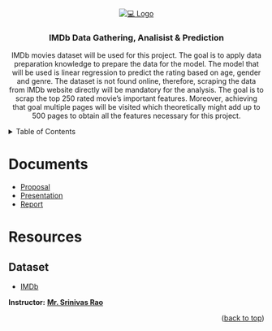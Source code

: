 


<!-- PROJECT LOGO -->
<br />
<p align="center">
  <a href="https://github.com/Ali-Altamimi/SDAIA_Regression">
    <img src="https://www.engineeringbigdata.com/wp-content/uploads/soccer-shootout-game-python-class-methods-objects-loops-functions.jpg" alt="💻 Logo">
  </a>

  <h3 align="center">IMDb Data Gathering, Analisist & Prediction</h3>

  <p align="center">
IMDb movies dataset will be used for this project. The goal is to apply data preparation knowledge to prepare the data for the model. The model that will be used is linear regression to predict the rating based on age, gender and genre. The dataset is not found online, therefore, scraping the data from IMDb website directly will be mandatory for the analysis. The goal is to scrap the top 250 rated movie’s important features. Moreover, achieving that goal multiple pages will be visited which theoretically might add up to 500 pages to obtain all the features necessary for this project.
  </p>
</p>

<!-- TABLE OF CONTENTS -->
<details>
  <summary>Table of Contents</summary>
  <ol>
    <li><a href="#Documents">Documents</a></li>
    <li>
      <a href="#Resources">Resources</a>
      <ul>
        <li><a href="#Dataset">Dataset</a></li>
      </ul>
    </li>
    </li>
  </ol>
</details>

# Documents
- [Proposal](./doc/Proposal.pdf)
- [Presentation](./doc/)
- [Report](./doc/)



# Resources
## Dataset
-  [IMDb]()

**Instructor:** [**Mr. Srinivas Rao**]()

<p align="right">(<a href="#top">back to top</a>)</p>

